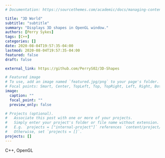 ```yaml
---
# Documentation: https://sourcethemes.com/academic/docs/managing-content/

title: "3D World"
subtitle: "subtitle"
summary: "Displays 3D shapes in OpenGL window."
authors: [Perry Sykes]
tags: [C++]
categories: []
date: 2020-08-04T19:57:35-04:00
lastmod: 2020-08-04T19:57:35-04:00
featured: false
draft: false

external_link: https://github.com/PerryS02/3D-Shapes

# Featured image
# To use, add an image named `featured.jpg/png` to your page's folder.
# Focal points: Smart, Center, TopLeft, Top, TopRight, Left, Right, BottomLeft, Bottom, BottomRight.
image:
  caption: ""
  focal_point: ""
  preview_only: false

# Projects (optional).
#   Associate this post with one or more of your projects.
#   Simply enter your project's folder or file name without extension.
#   E.g. `projects = ["internal-project"]` references `content/project/deep-learning/index.md`.
#   Otherwise, set `projects = []`.
projects: []
---
```


C++, OpenGL
